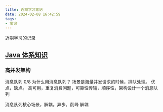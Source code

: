 ```yaml
---
title: 近期学习笔记
date: 2024-02-08 16:42:59
tags: 
- 笔记
---
```

近期学习的记录

## [Java 体系知识](https://pdai.tech/)
### 高并发架构
消息队列 0/8
为什么用消息队列？ 场景是海量并发请求的时候，排队处理。
优点，缺点。
高可用，重复消费问题，可靠性传输，顺序性，架构设计一个消息队列

消息队列核心场景，解耦，异步，削峰
解耦